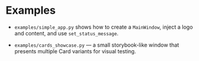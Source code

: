 # Examples

- `examples/simple_app.py` shows how to create a `MainWindow`, inject a logo and content, and use `set_status_message`.

- `examples/cards_showcase.py` — a small storybook-like window that presents multiple Card variants for visual testing.

